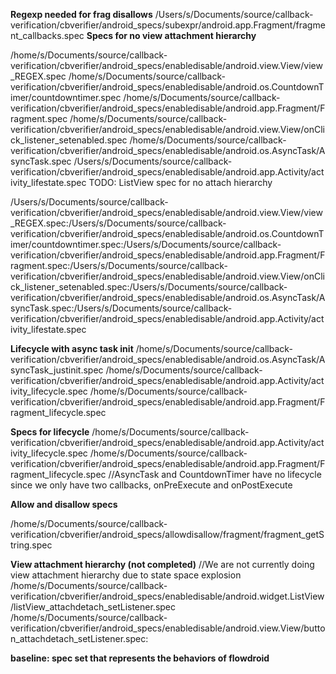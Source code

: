 
**Regexp needed for frag disallows**
/Users/s/Documents/source/callback-verification/cbverifier/android_specs/subexpr/android.app.Fragment/fragment_callbacks.spec
**Specs for no view attachment hierarchy**

/home/s/Documents/source/callback-verification/cbverifier/android_specs/enabledisable/android.view.View/view_REGEX.spec
/home/s/Documents/source/callback-verification/cbverifier/android_specs/enabledisable/android.os.CountdownTimer/countdowntimer.spec
/home/s/Documents/source/callback-verification/cbverifier/android_specs/enabledisable/android.app.Fragment/Fragment.spec
/home/s/Documents/source/callback-verification/cbverifier/android_specs/enabledisable/android.view.View/onClick_listener_setenabled.spec
/home/s/Documents/source/callback-verification/cbverifier/android_specs/enabledisable/android.os.AsyncTask/AsyncTask.spec
/Users/s/Documents/source/callback-verification/cbverifier/android_specs/enabledisable/android.app.Activity/activity_lifestate.spec
TODO: ListView spec for no attach hierarchy

/Users/s/Documents/source/callback-verification/cbverifier/android_specs/enabledisable/android.view.View/view_REGEX.spec:/Users/s/Documents/source/callback-verification/cbverifier/android_specs/enabledisable/android.os.CountdownTimer/countdowntimer.spec:/Users/s/Documents/source/callback-verification/cbverifier/android_specs/enabledisable/android.app.Fragment/Fragment.spec:/Users/s/Documents/source/callback-verification/cbverifier/android_specs/enabledisable/android.view.View/onClick_listener_setenabled.spec:/Users/s/Documents/source/callback-verification/cbverifier/android_specs/enabledisable/android.os.AsyncTask/AsyncTask.spec:/Users/s/Documents/source/callback-verification/cbverifier/android_specs/enabledisable/android.app.Activity/activity_lifestate.spec


**Lifecycle with async task init**
/home/s/Documents/source/callback-verification/cbverifier/android_specs/enabledisable/android.os.AsyncTask/AsyncTask_justinit.spec
/home/s/Documents/source/callback-verification/cbverifier/android_specs/enabledisable/android.app.Activity/activity_lifecycle.spec
/home/s/Documents/source/callback-verification/cbverifier/android_specs/enabledisable/android.app.Fragment/Fragment_lifecycle.spec


**Specs for lifecycle**
/home/s/Documents/source/callback-verification/cbverifier/android_specs/enabledisable/android.app.Activity/activity_lifecycle.spec
/home/s/Documents/source/callback-verification/cbverifier/android_specs/enabledisable/android.app.Fragment/Fragment_lifecycle.spec
//AsyncTask and CountdownTimer have no lifecycle since we only have two callbacks, onPreExecute and onPostExecute

**Allow and disallow specs**

/home/s/Documents/source/callback-verification/cbverifier/android_specs/allowdisallow/fragment/fragment_getString.spec


**View attachment hierarchy (not completed)**
//We are not currently doing view attachment hierarchy due to state space explosion
/home/s/Documents/source/callback-verification/cbverifier/android_specs/enabledisable/android.widget.ListView/listView_attachdetach_setListener.spec
/home/s/Documents/source/callback-verification/cbverifier/android_specs/enabledisable/android.view.View/button_attachdetach_setListener.spec:

**baseline: spec set that represents the behaviors of flowdroid**
